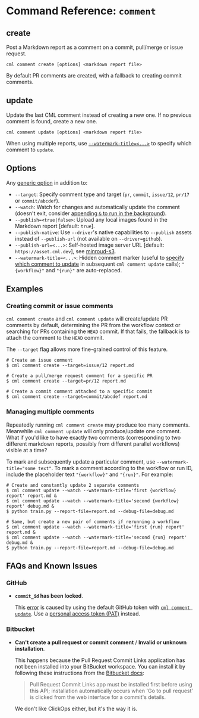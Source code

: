 # Command Reference: `comment`

## create

Post a Markdown report as a comment on a commit, pull/merge or issue request.

```usage
cml comment create [options] <markdown report file>
```

By default PR comments are created, with a fallback to creating commit comments.

## update

Update the last CML comment instead of creating a new one. If no previous
comment is found, create a new one.

```usage
cml comment update [options] <markdown report file>
```

<admon type="tip">

When using multiple reports, use
[`--watermark-title=<...>`](#managing-multiple-comments) to specify which
comment to `update`.

</admon>

## Options

Any [generic option](/doc/ref) in addition to:

- `--target`: Specify comment type and target (`pr`, `commit`, `issue/12`,
  `pr/17` or `commit/abcdef`).
- `--watch`: Watch for changes and automatically update the comment (doesn't
  exit, consider
  [appending `&` to run in the background](<https://en.wikipedia.org/wiki/Job_control_(Unix)#Implementation>)).
- `--publish=<true|false>`: Upload any local images found in the Markdown report
  [default: `true`].
- `--publish-native`: Use `--driver`'s native capabilities to `--publish` assets
  instead of `--publish-url` (not available on `--driver=github`).
- `--publish-url=<...>`: Self-hosted image server URL [default:
  `https://asset.cml.dev`], see
  [minroud-s3](https://github.com/iterative/minroud-s3).
- `--watermark-title=<...>`: Hidden comment marker (useful to
  [specify which comment to update](#managing-multiple-comments) in subsequent
  `cml comment update` calls); `"{workflow}"` and `"{run}"` are auto-replaced.

## Examples

### Creating commit or issue comments

`cml comment create` and `cml comment update` will create/update PR comments by
default, determining the PR from the workflow context or searching for PRs
containing the `HEAD` commit. If that fails, the fallback is to attach the
comment to the `HEAD` commit.

The `--target` flag allows more fine-grained control of this feature.

```cli
# Create an issue comment
$ cml comment create --target=issue/12 report.md
```

```cli
# Create a pull/merge request comment for a specific PR
$ cml comment create --target=pr/12 report.md
```

```cli
# Create a commit comment attached to a specific commit
$ cml comment create --target=commit/abcdef report.md
```

### Managing multiple comments

Repeatedly running `cml comment create` may produce too many comments. Meanwhile
`cml comment update` will only produce/update one comment. What if you'd like to
have exactly two comments (corresponding to two different markdown reports,
possibly from different parallel workflows) visible at a time?

To mark and subsequently update a particular comment, use
`--watermark-title="some text"`. To mark a comment according to the workflow or
run ID, include the placeholder text `"{workflow}"` and `"{run}"`. For example:

```cli
# Create and constantly update 2 separate comments
$ cml comment update --watch --watermark-title='first {workflow} report' report.md &
$ cml comment update --watch --watermark-title='second {workflow} report' debug.md &
$ python train.py --report-file=report.md --debug-file=debug.md

# Same, but create a new pair of comments if rerunning a workflow
$ cml comment update --watch --watermark-title='first {run} report' report.md &
$ cml comment update --watch --watermark-title='second {run} report' debug.md &
$ python train.py --report-file=report.md --debug-file=debug.md
```

## FAQs and Known Issues

### GitHub

- **`commit_id` has been locked**.

  This
  [error](https://github.community/t/comment-api-does-not-describe-commit-id-has-been-locked/159853/2)
  is caused by using the default GitHub token with
  [`cml comment update`](#update). Use a
  [personal access token (PAT)](/doc/self-hosted-runners?tab=GitHub#personal-access-token)
  instead.

### Bitbucket

- **Can't create a pull request or commit comment** / **Invalid or unknown
  installation**.

  This happens because the Pull Request Commit Links application has not been
  installed into your BitBucket workspace. You can install it by following these
  instructions from the [Bitbucket docs][bb-docs-install-pr-links]:

  > Pull Request Commit Links app must be installed first before using this API;
  > installation automatically occurs when 'Go to pull request' is clicked from
  > the web interface for a commit's details.

  We don't like ClickOps either, but it's the way it is.

[bb-docs-install-pr-links]:
  https://developer.atlassian.com/cloud/bitbucket/rest/api-group-pullrequests#api-repositories-workspace-repo-slug-commit-commit-pullrequests-get
